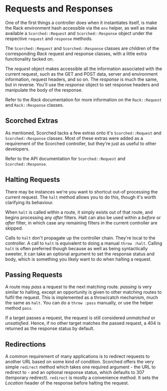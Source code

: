 Requests and Responses
======================
One of the first things a controller does when it instantiates itself, is make the Rack environment hash accessible via the `env` helper, as well as make available a `Scorched::Request` and `Scorched::Response` object under the respective `request` and `response` methods.

The `Scorched::Request` and `Scorched::Response` classes are children of the corresponding _Rack_ request and response classes, with a little extra functionality tacked on.

The _request_ object makes accessible all the information associated with the current request, such as the GET and POST data, server and environment information, request headers, and so on. The _response_ is much the same, but in reverse. You'll use the _response_ object to set response headers and manipulate the body of the response.

Refer to the _Rack_ documentation for more information on the `Rack::Request` and `Rack::Response` classes.


Scorched Extras
---------------
As mentioned, Scorched tacks a few extras onto it's `Scorched::Request` and `Scorched::Response` classes. Most of these extras were added as a requirement of the Scorched controller, but they're just as useful to other developers.

Refer to the API documentation for `Scorched::Request` and `Scorched::Response`.


Halting Requests
----------------
There may be instances we're you want to shortcut out-of processing the current request. The `halt` method allows you to do this, though it's worth clarifying its behaviour.

When `halt` is called within a route, it simply exists out of that route, and begins processing any _after_ filters. Halt can also be used within a _before_ or _after_ filter, in which case any remaining filters in the current controller are skipped.

Calls to `halt` don't propagate up the controller chain. They're local to the controller. A call to `halt` is equivalent to doing a manual `throw :halt`. Calling `halt` is often preferred though because as well as being syntactically sweeter, it can take an optional argument to set the response status and body, which is something you likely want to do when halting a request.


Passing Requests
----------------
A route may _pass_ a request to the next matching route. _passing_ is very similar to halting, except an opportunity is given to other matching routes to fulfil the request. This is implemented as a throw/catch mechanism, much the same as `halt`. You can do a `throw :pass` manually, or use the helper method `pass`.

If a target passes a request, the request is still considered _unmatched_ or _unsatisfied_. Hence, if no other target matches the passed request, a 404 is returned as the response status by default.


Redirections
------------
A common requirement of many applications is to redirect requests to another URL based on some kind of condition. Scorched offers the very simple `redirect` method which takes one required argument - the URL to redirect to - and an optional response status, which defaults to 307 (temporary redirect). `redirect` is mostly a convenience method. It sets the _Location_ header of the response before halting the request.